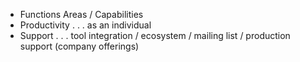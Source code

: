 * Functions Areas / Capabilities
* Productivity . . . as an individual 
* Support . . . tool integration / ecosystem / mailing list / production support (company offerings)
